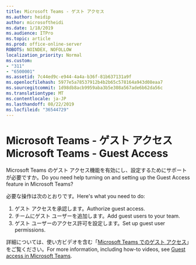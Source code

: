 ```yaml
---
title: Microsoft Teams - ゲスト アクセス
ms.author: heidip
author: microsoftheidi
ms.date: 1/18/2019
ms.audience: ITPro
ms.topic: article
ms.prod: office-online-server
ROBOTS: NOINDEX, NOFOLLOW
localization_priority: Normal
ms.custom:
- "311"
- "6500001"
ms.assetid: 7c44ed9c-e944-4a4a-b36f-81b637131a9f
ms.openlocfilehash: 5977e5a78537912b4b2b65c578164a943d08eaa7
ms.sourcegitcommit: 1d98db8acb9959aba3b5e308a567ade6b62da56c
ms.translationtype: MT
ms.contentlocale: ja-JP
ms.lasthandoff: 08/22/2019
ms.locfileid: "36544729"
---
```

# <a name="microsoft-teams---guest-access"></a><span data-ttu-id="e4ba1-102">Microsoft Teams - ゲスト アクセス</span><span class="sxs-lookup"><span data-stu-id="e4ba1-102">Microsoft Teams - Guest Access</span></span>

<span data-ttu-id="e4ba1-103">Microsoft Teams のゲスト アクセス機能を有効にし、設定するためにサポートが必要ですか。</span><span class="sxs-lookup"><span data-stu-id="e4ba1-103">Do you need help turning on and setting up the Guest Access feature in Microsoft Teams?</span></span>

<span data-ttu-id="e4ba1-104">必要な操作は次のとおりです。</span><span class="sxs-lookup"><span data-stu-id="e4ba1-104">Here's what you need to do:</span></span>

1. <span data-ttu-id="e4ba1-105">ゲスト アクセスを承認します。</span><span class="sxs-lookup"><span data-stu-id="e4ba1-105">Authorize guest access.</span></span>
1. <span data-ttu-id="e4ba1-106">チームにゲスト ユーザーを追加します。</span><span class="sxs-lookup"><span data-stu-id="e4ba1-106">Add guest users to your team.</span></span>
1. <span data-ttu-id="e4ba1-107">ゲスト ユーザーのアクセス許可を設定します。</span><span class="sxs-lookup"><span data-stu-id="e4ba1-107">Set up guest user permissions.</span></span>

<span data-ttu-id="e4ba1-108">詳細については、使い方ビデオを含む「[Microsoft Teams でのゲスト アクセス](https://docs.microsoft.com/microsoftteams/guest-access)」をご覧ください。</span><span class="sxs-lookup"><span data-stu-id="e4ba1-108">For more information, including how-to videos, see [Guest access in Microsoft Teams](https://docs.microsoft.com/microsoftteams/guest-access).</span></span>
